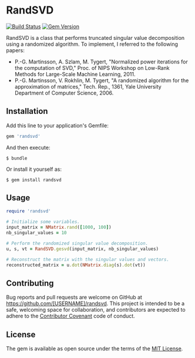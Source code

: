 # RandSVD

[![Build Status](https://github.com/yoshoku/randsvd/actions/workflows/build.yml/badge.svg)](https://github.com/yoshoku/randsvd/actions/workflows/build.yml)
[![Gem Version](https://badge.fury.io/rb/randsvd.svg)](https://badge.fury.io/rb/randsvd)

RandSVD is a class that performs truncated singular value decomposition using a randomized algorithm.
To implement, I referred to the following papers:

- P.-G. Martinsson, A. Szlam, M. Tygert, "Normalized power iterations for the computation of SVD," Proc. of NIPS Workshop on Low-Rank Methods for Large-Scale Machine Learning, 2011.
- P.-G. Martinsson, V. Rokhlin, M. Tygert, "A randomized algorithm for the approximation of matrices," Tech. Rep., 1361, Yale University Department of Computer Science, 2006.

## Installation

Add this line to your application's Gemfile:

```ruby
gem 'randsvd'
```

And then execute:

    $ bundle

Or install it yourself as:

    $ gem install randsvd

## Usage

```ruby
require 'randsvd'

# Initialize some variables.
input_matrix = NMatrix.rand([1000, 100])
nb_singular_values = 10

# Perform the randomized singular value decomposition.
u, s, vt = RandSVD.gesvd(input_matrix, nb_singular_values)

# Reconstruct the matrix with the singular values and vectors.
reconstructed_matrix = u.dot(NMatrix.diag(s).dot(vt))
```

## Contributing

Bug reports and pull requests are welcome on GitHub at https://github.com/[USERNAME]/randsvd. This project is intended to be a safe, welcoming space for collaboration, and contributors are expected to adhere to the [Contributor Covenant](http://contributor-covenant.org) code of conduct.

## License

The gem is available as open source under the terms of the [MIT License](http://opensource.org/licenses/MIT).
